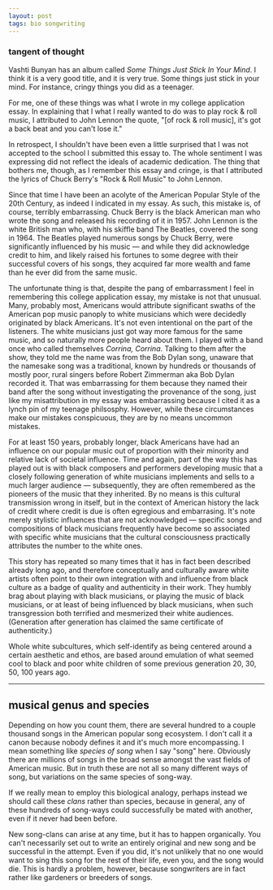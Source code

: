 ```yaml
---
layout: post
tags: bio songwriting
---
```


### tangent of thought

Vashti Bunyan has an album called *Some Things Just Stick In Your Mind*.
I think it is a very good title, and it is very true.
Some things just stick in your mind. 
For instance, cringy things you did as a teenager.

For me, one of these things was what I wrote in my college application essay.
In explaining that I what I really wanted to do was to play rock & roll music,
I attributed to John Lennon the quote,
"[of rock & roll music], it's got a back beat and you can't lose it."

In retrospect, I shouldn't have been even a little surprised that I was not
accepted to the school I submitted this essay to.
The whole sentiment I was expressing did not reflect the ideals of academic
dedication.
The thing that bothers me, though, as I remember this essay and cringe,
is that I attributed the lyrics of Chuck Berry's "Rock & Roll Music" to John 
Lennon.

Since that time I have been an acolyte of the American Popular Style of the 20th Century,
as indeed I indicated in my essay.
As such, this mistake is, of course, terribly embarrassing. 
Chuck Berry is the black American man who wrote the song and released his
recording of it in 1957.
John Lennon is the white British man who, with his skiffle band The Beatles,
covered the song in 1964.
The Beatles played numerous songs by Chuck Berry, were significantly influenced
by his music — and while they did acknowledge credit to him, and likely raised
his fortunes to some degree with their successful covers of his songs, they 
acquired far more wealth and fame than he ever did from the same music.

The unfortunate thing is that, despite the pang of embarrassment I feel in 
remembering this college application essay, my mistake is not that unusual.
Many, probably most, Americans would attribute significant swaths of the 
American pop music panoply to white musicians which were decidedly originated
by black Americans.
It's not even intentional on the part of the listeners. The white musicians just 
got way more famous for the same music, and so naturally more people heard about 
them. I played with a band once who called themselves *Corrina, Corrina*.
Talking to them after the show, they told me the name was from the Bob Dylan song,
unaware that the namesake song was a traditional, known by hundreds or thousands
of mostly poor, rural singers before Robert Zimmerman aka Bob Dylan recorded it.
That was embarrassing for them because they named their band after the song
without investigating the provenance of the song, just like my misattribution
in my essay was embarrassing because I cited it as a lynch pin of my teenage
philsosphy. However, while these circumstances make our mistakes conspicuous,
they are by no means uncommon mistakes.

For at least 150 years, probably longer, black Americans have had an influence
on our popular music out of proportion with their minority and relative lack of
societal influence. Time and again, part of the way this has played out is with
black composers and performers developing music that a closely following 
generation of white musicians implements and sells to a much larger audience — 
subsequently, they are often remembered as the pioneers of the music that they
inherited. By no means is this cultural transmission wrong in itself, but in 
the context of American history the lack of credit where credit is due is often
egregious and embarrasing. It's note merely stylistic influences that are not
acknowledged — specific songs and compositions of black musicians frequently 
have become so associated with specific white musicians that the cultural
consciousness practically attributes the number to the white ones.

This story has repeated so many times that it has in fact been described already
long ago, and therefore conceptually and culturally aware white artists often
point to their own integration with and influence from black culture as a badge
of quality and authenticity in their work. They humbly brag about playing with
black musicians, or playing the music of black musicians, or at least of being
influenced by black musicians, when such transgression both terrified and
mesmerized their white audiences. (Generation after generation has claimed the
same certificate of authenticity.)

Whole white subcultures, which self-identify as being centered around a certain
aesthetic and ethos, are based around emulation of what seemed cool to black 
and poor white children of some previous generation 20, 30, 50, 100 years ago.

---

## musical genus and species

Depending on how you count them,
there are several hundred to a couple thousand songs in the American popular 
song ecosystem. I don't call it a canon because nobody defines it and it's much
more encompassing. I mean something like *species of song* when I say "song" here.
Obviously there are millions of songs in the broad sense amongst the vast fields
of American music. But in truth these are not all so many different ways of song,
but variations on the same species of song-way.

If we really mean to employ this biological analogy, 
perhaps instead we should call these *clans* rather than species, because in 
general, any of these hundreds of song-ways could successfully be mated with 
another, even if it never had been before. 

New song-clans can arise at any time, but it has to happen organically. You can't
necessarily set out to write an entirely original and new song and be successful
in the attempt. Even if you did, it's not unlikely that no one would want to 
sing this song for the rest of their life, even you, and the song would die.
This is hardly a problem, however, because songwriters are in fact rather like
gardeners or breeders of songs.
